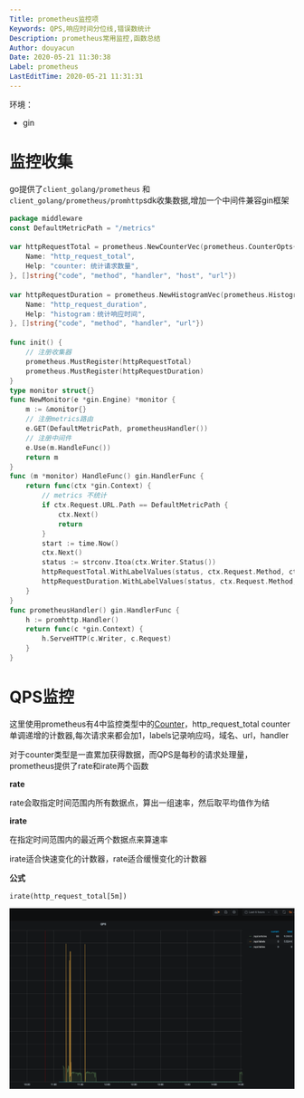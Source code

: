 ```yaml
---
Title: prometheus监控项
Keywords: QPS,响应时间分位线,错误数统计
Description: prometheus常用监控,函数总结
Author: douyacun
Date: 2020-05-21 11:30:38
Label: prometheus
LastEditTime: 2020-05-21 11:31:31
---
```


环境：
- gin


# 监控收集
go提供了`client_golang/prometheus` 和 `client_golang/prometheus/promhttp`sdk收集数据,增加一个中间件兼容gin框架
```go
package middleware
const DefaultMetricPath = "/metrics"

var httpRequestTotal = prometheus.NewCounterVec(prometheus.CounterOpts{
	Name: "http_request_total",
	Help: "counter: 统计请求数量",
}, []string{"code", "method", "handler", "host", "url"})

var httpRequestDuration = prometheus.NewHistogramVec(prometheus.HistogramOpts{
	Name: "http_request_duration",
	Help: "histogram：统计响应时间",
}, []string{"code", "method", "handler", "url"})

func init() {
	// 注册收集器
	prometheus.MustRegister(httpRequestTotal)
	prometheus.MustRegister(httpRequestDuration)
}
type monitor struct{}
func NewMonitor(e *gin.Engine) *monitor {
	m := &monitor{}
	// 注册metrics路由
	e.GET(DefaultMetricPath, prometheusHandler())
	// 注册中间件
	e.Use(m.HandleFunc())
	return m
}
func (m *monitor) HandleFunc() gin.HandlerFunc {
	return func(ctx *gin.Context) {
		// metrics 不统计
		if ctx.Request.URL.Path == DefaultMetricPath {
			ctx.Next()
			return
		}
		start := time.Now()
		ctx.Next()
		status := strconv.Itoa(ctx.Writer.Status())
		httpRequestTotal.WithLabelValues(status, ctx.Request.Method, ctx.HandlerName(), ctx.Request.Host, ctx.Request.RequestURI).Inc()
		httpRequestDuration.WithLabelValues(status, ctx.Request.Method, ctx.HandlerName(), ctx.Request.URL.Path).Observe(time.Since(start).Seconds())
	}
}
func prometheusHandler() gin.HandlerFunc {
	h := promhttp.Handler()
	return func(c *gin.Context) {
		h.ServeHTTP(c.Writer, c.Request)
	}
}
```


# QPS监控
这里使用prometheus有4中监控类型中的[Counter](https://prometheus.io/docs/concepts/metric_types/)，http_request_total counter单调递增的计数器,每次请求来都会加1，labels记录响应吗，域名、url，handler

对于counter类型是一直累加获得数据，而QPS是每秒的请求处理量，prometheus提供了rate和irate两个函数

**rate**

rate会取指定时间范围内所有数据点，算出一组速率，然后取平均值作为结

**irate**

在指定时间范围内的最近两个数据点来算速率

irate适合快速变化的计数器，rate适合缓慢变化的计数器

**公式**

```prometheus
irate(http_request_total[5m])
```

![](./assert/prometheus_qps.png)
